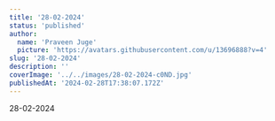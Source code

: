 ```yaml
---
title: '28-02-2024'
status: 'published'
author:
  name: 'Praveen Juge'
  picture: 'https://avatars.githubusercontent.com/u/13696888?v=4'
slug: '28-02-2024'
description: ''
coverImage: '../../images/28-02-2024-c0ND.jpg'
publishedAt: '2024-02-28T17:38:07.172Z'
---
```


28-02-2024